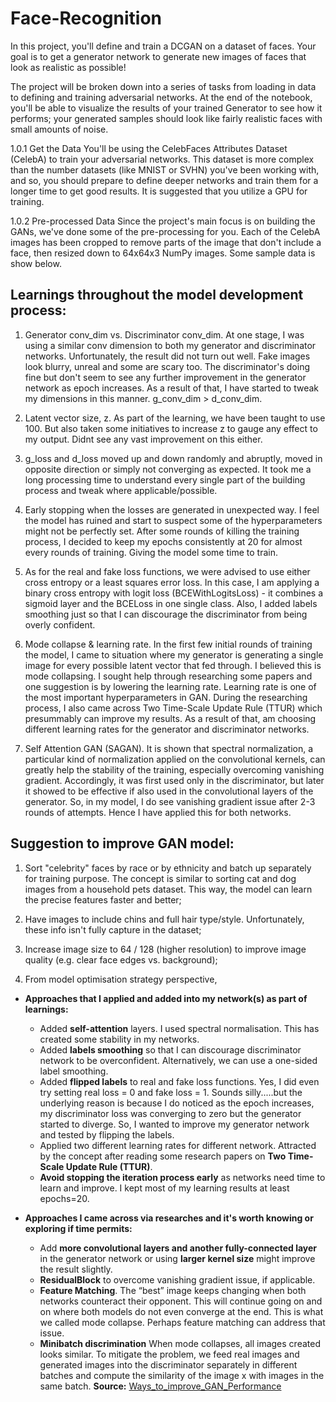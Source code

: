 # Face-Recognition

In this project, you'll define and train a DCGAN on a dataset of faces. Your goal is to get a generator network to generate new images of faces that look as realistic as possible!

The project will be broken down into a series of tasks from loading in data to defining and training adversarial networks. At the end of the notebook, you'll be able to visualize the results of your trained Generator to see how it performs; your generated samples should look like fairly realistic faces with small amounts of noise.

1.0.1 Get the Data You'll be using the CelebFaces Attributes Dataset (CelebA) to train your adversarial networks.
This dataset is more complex than the number datasets (like MNIST or SVHN) you've been working with, and so, you should prepare to define deeper networks and train them for a longer time to get good results. It is suggested that you utilize a GPU for training.

1.0.2 Pre-processed Data Since the project's main focus is on building the GANs, we've done some of the pre-processing for you. Each of the CelebA images has been cropped to remove parts of the image that don't include a face, then resized down to 64x64x3 NumPy images. Some sample data is show below.


## Learnings throughout the model development process:

1. Generator conv_dim vs. Discriminator conv_dim. At one stage, I was using a similar conv dimension to both my generator and discriminator networks. Unfortunately, the result did not turn out well. Fake images look blurry, unreal and some are scary too. The discriminator's doing fine but don't seem to see any further improvement in the generator network as epoch increases. As a result of that, I have started to tweak my dimensions in this manner. g_conv_dim > d_conv_dim.

2. Latent vector size, z. As part of the learning, we have been taught to use 100. But also taken some initiatives to increase z to gauge any effect to my output. Didnt see any vast improvement on this either.

3. g_loss and d_loss moved up and down randomly and abruptly, moved in opposite direction or simply not converging as expected. It took me a long processing time to understand every single part of the building process and tweak where applicable/possible.

4. Early stopping when the losses are generated in unexpected way. I feel the model has ruined and start to suspect some of the hyperparameters might not be perfectly set. After some rounds of killing the training process, I decided to keep my epochs consistently at 20 for almost every rounds of training. Giving the model some time to train.

5. As for the real and fake loss functions, we were advised to use either cross entropy or a least squares error loss. In this case, I am applying a binary cross entropy with logit loss (BCEWithLogitsLoss) - it combines a sigmoid layer and the BCELoss in one single class. Also, I added labels smoothing just so that I can discourage the discriminator from being overly confident.

6. Mode collapse & learning rate. In the first few initial rounds of training the model, I came to situation where my generator is generating a single image for every possible latent vector that fed through. I believed this is mode collapsing. I sought help through researching some papers and one suggestion is by lowering the learning rate. Learning rate is one of the most important hyperparameters in GAN. During the researching process, I also came across Two Time-Scale Update Rule (TTUR) which presummably can improve my results. As a result of that, am choosing different learning rates for the generator and discriminator networks.

7. Self Attention GAN (SAGAN). It is shown that spectral normalization, a particular kind of normalization applied on the convolutional kernels, can greatly help the stability of the training, especially overcoming vanishing gradient. Accordingly, it was first used only in the discriminator, but later it showed to be effective if also used in the convolutional layers of the generator. So, in my model, I do see vanishing gradient issue after 2-3 rounds of attempts. Hence I have applied this for both networks.


## Suggestion to improve GAN model:

1. Sort "celebrity" faces by race or by ethnicity and batch up separately for training purpose. The concept is similar to sorting cat and dog images from a household pets dataset. This way, the model can learn the precise features faster and better;

2. Have images to include chins and full hair type/style. Unfortunately, these info isn't fully capture in the dataset;

3. Increase image size to 64 / 128 (higher resolution) to improve image quality (e.g. clear face edges vs. background);

4. From model optimisation strategy perspective,
- **Approaches that I applied and added into my network(s) as part of learnings:**
  - Added **self-attention** layers. I used spectral normalisation. This has created some stability in my networks.
  - Added **labels smoothing** so that I can discourage discriminator network to be overconfident. Alternatively, we can use a one-sided label smoothing.
  - Added **flipped labels** to real and fake loss functions. Yes, I did even try setting real loss = 0 and fake loss = 1. Sounds silly.....but the underlying reason is because I do noticed as the epoch increases, my discriminator loss was converging to zero but the generator started to diverge. So, I wanted to improve my generator network and tested by flipping the labels.
  - Applied two different learning rates for different network. Attracted by the concept after reading some research papers on **Two Time-Scale Update Rule (TTUR)**.
  - **Avoid stopping the iteration process early** as networks need time to learn and improve. I kept most of my learning results at least epochs=20.

- **Approaches I came across via researches and it's worth knowing or exploring if time permits:**
  - Add **more convolutional layers and another fully-connected layer** in the generator network or using **larger kernel size** might improve the result slightly.
  - **ResidualBlock** to overcome vanishing gradient issue, if applicable.
  - **Feature Matching**. The “best” image keeps changing when both networks counteract their opponent. This will continue going on and on where both models do not even converge at the end. This is what we called mode collapse. Perhaps feature matching can address that issue.
  - **Minibatch discrimination** When mode collapses, all images created looks similar. To mitigate the problem, we feed real images and generated images into the discriminator separately in different batches and compute the similarity of the image x with images in the same batch.
    **Source:** [Ways_to_improve_GAN_Performance](https://towardsdatascience.com/gan-ways-to-improve-gan-performance-acf37f9f59b#:~:text=%20GAN%20%E2%80%94%20Ways%20to%20improve%20GAN%20performance,t%20models.%205%20Further%20readings.%20%20More)

